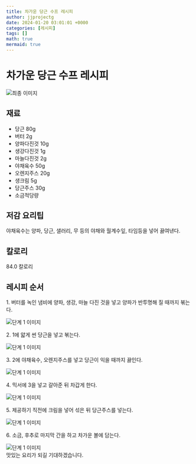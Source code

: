 ```yaml
---
title: 차가운 당근 수프 레시피
author: jjprojectg
date: 2024-01-20 03:01:01 +0000
categories: [레시피]
tags: []
math: true
mermaid: true
---
```

<meta name="og:type" content="website"/>
<meta charset="UTF-8"/>
<div class="header">
  <h1>차가운 당근 수프 레시피</h1>
</div>

<div class="container my-4">
  <div class="row">
    <div class="col-12 col-md-6">
      <div class="recipe-image">
        <img src="http://www.foodsafetykorea.go.kr/uploadimg/20141117/20141117053825_1416213505303.jpg" class="step-image" alt="최종 이미지"/>
      </div>
    </div>
    <div class="col-12 col-md-6">
      <div class="ingredients">
        <h2>재료</h2>
        <ul class="card">
          <li> 당근 80g </li>
          <li>  버터 2g </li>
          <li>  양파다진것 10g </li>
          <li>  생강다진것 1g </li>
          <li>  마늘다진것 2g </li>
          <li>  야채육수 50g </li>
          <li>  오렌지주스 20g </li>
          <li>  생크림 5g </li>
          <li>  당근주스 30g </li>
          <li>  소금적당량 </li>
</ul>
      </div>
    </div>
    <div class="col-12 col-md-6">
      <div class="ingredients">
        <h2>저감 요리팁</h2>
        <div class="card"> 
          <p>
            야채육수는 양파, 당근, 샐러리, 무 등의 야채와 월계수잎, 타임등을 넣어 끓여낸다.
          </p>
        </div>
      </div>
      <div class="ingredients">
        <h2>칼로리</h2>
        <div class="card"> 
          <p>
            84.0 칼로리
          </p>
        </div>
      </div>
    </div>
  </div>

  <h2 class="my-4">레시피 순서</h2>
  <div class="card recipe-card">
    <div class="card-body recipe-step">
      <p class="card-text step-description">1. 버터를 녹인 냄비에 양파, 생강, 마늘 다진 것을 넣고 양파가 반투명해 질 때까지 볶는다.</p>
      <img src="http://www.foodsafetykorea.go.kr/uploadimg/cook/1045-1.jpg" alt="단계 1 이미지" class="step-image"/>
    </div>
  </div>
  <div class="card recipe-card">
    <div class="card-body recipe-step">
      <p class="card-text step-description">2. 1에 얇게 썬 당근을 넣고 볶는다.</p>
      <img src="http://www.foodsafetykorea.go.kr/uploadimg/cook/1045-2.jpg" alt="단계 1 이미지" class="step-image"/>
    </div>
  </div>
  <div class="card recipe-card">
    <div class="card-body recipe-step">
      <p class="card-text step-description">3. 2에 야채육수, 오렌지주스를 넣고 당근이 익을 때까지 끓인다.</p>
      <img src="http://www.foodsafetykorea.go.kr/uploadimg/cook/1045-3.jpg" alt="단계 1 이미지" class="step-image"/>
    </div>
  </div>
  <div class="card recipe-card">
    <div class="card-body recipe-step">
      <p class="card-text step-description">4. 믹서에 3을 넣고 갈아준 뒤 차갑게 한다.</p>
      <img src="http://www.foodsafetykorea.go.kr/uploadimg/cook/1045-4.jpg" alt="단계 1 이미지" class="step-image"/>
    </div>
  </div>
  <div class="card recipe-card">
    <div class="card-body recipe-step">
      <p class="card-text step-description">5. 제공하기 직전에 크림을 넣어 섞은 뒤 당근주스를 넣는다.</p>
      <img src="http://www.foodsafetykorea.go.kr/uploadimg/cook/1045-5.jpg" alt="단계 1 이미지" class="step-image"/>
    </div>
  </div>
  <div class="card recipe-card">
    <div class="card-body recipe-step">
      <p class="card-text step-description">6. 소금, 후추로 마지막 간을 하고 차가운 볼에 담는다.</p>
      <img src="http://www.foodsafetykorea.go.kr/uploadimg/cook/1045-6.jpg" alt="단계 1 이미지" class="step-image"/>
    </div>
  </div>

</div>
맛있는 요리가 되길 기대하겠습니다.
